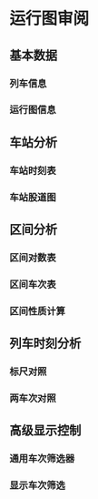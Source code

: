 # 运行图审阅

## 基本数据

### 列车信息

### 运行图信息

## 车站分析

### 车站时刻表

### 车站股道图

## 区间分析

### 区间对数表

### 区间车次表

### 区间性质计算

## 列车时刻分析

### 标尺对照

### 两车次对照

## 高级显示控制

### 通用车次筛选器

### 显示车次筛选

